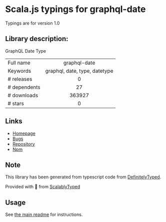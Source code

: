 
# Scala.js typings for graphql-date

Typings are for version 1.0

## Library description:
GraphQL Date Type

|                    |                 |
| ------------------ | :-------------: |
| Full name          | graphql-date |
| Keywords           | graphql, date, type, datetype |
| # releases         | 0 |
| # dependents       | 27 |
| # downloads        | 363927 |
| # stars            | 0 |

## Links
- [Homepage](https://github.com/tjmehta/graphql-date)
- [Bugs](https://github.com/tjmehta/graphql-date/issues)
- [Repository](https://github.com/tjmehta/graphql-date)
- [Npm](https://www.npmjs.com/package/graphql-date)
    


## Note
This library has been generated from typescript code from [DefinitelyTyped](https://definitelytyped.org).

Provided with :purple_heart: from [ScalablyTyped](https://github.com/oyvindberg/ScalablyTyped)

## Usage
See [the main readme](../../readme.md) for instructions.


